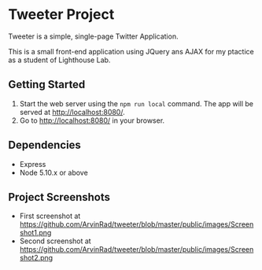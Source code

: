 # Tweeter Project

Tweeter is a simple, single-page Twitter Application.

This is a small front-end application using JQuery ans AJAX for my ptactice as a student of Lighthouse Lab.

## Getting Started

1. Start the web server using the `npm run local` command. The app will be served at <http://localhost:8080/>.
2. Go to <http://localhost:8080/> in your browser.

## Dependencies

- Express
- Node 5.10.x or above

## Project Screenshots

- First screenshot at https://github.com/ArvinRad/tweeter/blob/master/public/images/Screenshot1.png
- Second screenshot at https://github.com/ArvinRad/tweeter/blob/master/public/images/Screenshot2.png


